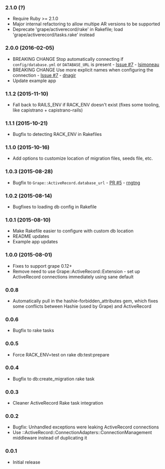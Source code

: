 ### 2.1.0 (?)
* Require Ruby >= 2.1.0
* Major internal refactoring to allow multipe AR versions to be supported
* Deprecate 'grape/activerecord/rake' in Rakefile; load 'grape/activerecord/tasks.rake' instead

### 2.0.0 (2016-02-05)
* BREAKING CHANGE Stop automatically connecting if `config/database.yml` or `DATABASE_URL` is present - [Issue #7](https://github.com/jhollinger/grape-activerecord/issues/7) - [lsimoneau](https://github.com/lsimoneau)
* BREAKING CHANGE Use more explicit names when configuring the connection - [Issue #7](https://github.com/jhollinger/grape-activerecord/issues/7) - [dnagir](https://github.com/dnagir)
* Update example app

### 1.1.2 (2015-11-10)
* Fall back to RAILS_ENV if RACK_ENV doesn't exist (fixes some tooling, like capistrano + capistrano-rails)

### 1.1.1 (2015-10-21)
* Bugfix to detecting RACK_ENV in Rakefiles

### 1.1.0 (2015-10-16)
* Add options to customize location of migration files, seeds file, etc.

### 1.0.3  (2015-08-28)
* Bugfix to `Grape::ActiveRecord.database_url` - [PR #5](https://github.com/jhollinger/grape-activerecord/pull/5) - [rngtng](https://github.com/rngtng)

### 1.0.2 (2015-08-14)
* Bugfixes to loading db config in Rakefile

### 1.0.1 (2015-08-10)
* Make Rakefile easier to configure with custom db location
* README updates
* Example app updates

### 1.0.0 (2015-08-01)
* Fixes to support grape 0.12+
* Remove need to use Grape::ActiveRecord::Extension - set up ActiveRecord connections immediately using sane default

### 0.0.8
* Automatically pull in the hashie-forbidden_attributes gem, which fixes some conflicts between Hashie (used by Grape) and ActiveRecord

### 0.0.6
* Bugfix to rake tasks

### 0.0.5
* Force RACK_ENV=test on rake db:test:prepare

### 0.0.4
* Bugfix to db:create_migration rake task

### 0.0.3
* Cleaner ActiveRecord Rake task integration

### 0.0.2
* Bugfix: Unhandled exceptions were leaking ActiveRecord connections
* Use ::ActiveRecord::ConnectionAdapters::ConnectionManagement middleware instead of duplicating it

### 0.0.1
* Initial release
